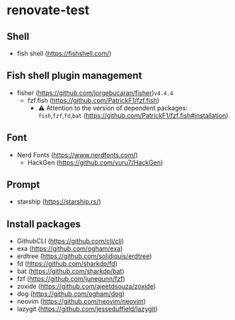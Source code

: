 # renovate-test

## Shell
- fish shell (https://fishshell.com/)

## Fish shell plugin management
- fisher (https://github.com/jorgebucaran/fisher)`v4.4.4`
    - fzf.fish (https://github.com/PatrickF1/fzf.fish)
        - ⚠️ Attention to the version of dependent packages: `fish`,`fzf`,`fd`,`bat` (https://github.com/PatrickF1/fzf.fish#installation)

## Font
- Nerd Fonts (https://www.nerdfonts.com/)
    - HackGen (https://github.com/yuru7/HackGen)

## Prompt
- starship (https://starship.rs/)

## Install packages
- GithubCLI (https://github.com/cli/cli)
- exa (https://github.com/ogham/exa)
- erdtree (https://github.com/solidiquis/erdtree)
- fd (https://github.com/sharkdp/fd)
- bat (https://github.com/sharkdp/bat)
- fzf (https://github.com/junegunn/fzf)
- zoxide (https://github.com/ajeetdsouza/zoxide)
- dog (https://github.com/ogham/dog)
- neovim (https://github.com/neovim/neovim)
- lazygit (https://github.com/jesseduffield/lazygit)